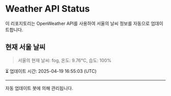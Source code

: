 
# Weather API Status

이 리포지토리는 OpenWeather API를 사용하여 서울의 날씨 정보를 자동으로 업데이트합니다.

## 현재 서울 날씨
> 서울의 현재 날씨: fog, 온도: 9.76°C, 습도: 100%

⏳ 업데이트 시간: 2025-04-19 16:55:03 (UTC)

---
자동 업데이트 봇에 의해 관리됩니다.
